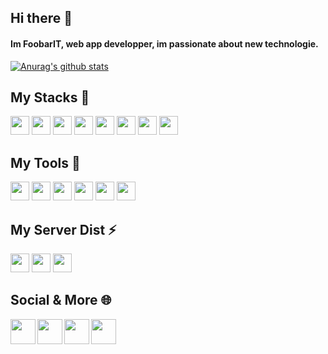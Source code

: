 ## Hi there 👋
#### Im FoobarIT, web app developper, im passionate about new technologie.

<a href="https://github.com/QuentiumYT?tab=repositories">
  <img align="center" src="https://github-readme-stats.vercel.app/api?username=FoobarIT&theme=algolia&show_icons=true&include_all_commits=true" alt="Anurag's github stats">
</a>

## My Stacks 🚀
<code><img height="30" src="https://cdn.svgporn.com/logos/express.svg"></code>
<code><img height="30" src="https://cdn.svgporn.com/logos/nodejs-icon.svg"></code>
<code><img height="30" src="https://cdn.svgporn.com/logos/mysql.svg"></code>
<code><img height="30" src="https://cdn.svgporn.com/logos/react.svg"></code>
<code><img height="30" src="https://cdn.svgporn.com/logos/javascript.svg"></code>
<code><img height="30" src="https://cdn.svgporn.com/logos/bootstrap.svg"></code>
<code><img height="30" src="https://cdn.svgporn.com/logos/nodewebkit.svg"></code>
<code><img height="30" src="https://cdn.svgporn.com/logos/electron.svg"></code>

## My Tools :hammer:
<code><img height="30" src="https://cdn.svgporn.com/logos/cpanel.svg"></code>
<code><img height="30" src="https://cdn.svgporn.com/logos/docker-icon.svg"></code>
<code><img height="30" src="https://cdn.svgporn.com/logos/git-icon.svg"></code>
<code><img height="30" src="https://cdn.svgporn.com/logos/postman.svg"></code>
<code><img height="30" src="https://cdn.svgporn.com/logos/webstorm.svg"></code>
<code><img height="30" src="https://cdn.svgporn.com/logos/visual-studio-code.svg"></code>

## My Server Dist :zap:
<code><img height="30" src="https://cdn.svgporn.com/logos/debian.svg"></code>
<code><img height="30" src="https://cdn.svgporn.com/logos/centos-icon.svg"></code>
<code><img height="30" src="https://cdn.svgporn.com/logos/microsoft-windows.svg"></code>

## Social & More :globe_with_meridians:

<a href="https://twitter.com/FoobarIT_">
  <img align="left" width="40px" src="https://cdn.svgporn.com/logos/twitter.svg" />
</a>
<a href="https://www.twitch.tv/foobarit">
  <img align="left" width="40px" src="https://cdn.svgporn.com/logos/twitch.svg" />
</a>
<a href="https://discord.gg/2mb22qe" title="Twitter">
  <img align="left" width="40px" src="https://cdn.svgporn.com/logos/discord.svg" />
</a>
<a href="https://foobarit.itch.io/">
  <img align="left" width="40px" src="https://cdn.svgporn.com/logos/game-analytics.svg" />
</a>
